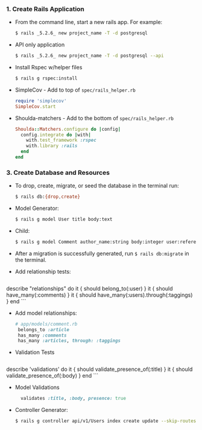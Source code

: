 ### 1. Create Rails Application
  * From the command line, start a new rails app.  For example:  
    ```zsh
    $ rails _5.2.6_ new project_name -T -d postgresql
    ```
  * API only application
    ```zsh
    $ rails _5.2.6_ new project_name -T -d postgresql --api
    ```

  * Install Rspec w/helper files

    ```zsh
    $ rails g rspec:install
    ```

  * SimpleCov - Add to top of `spec/rails_helper.rb`
    ```ruby
    require 'simplecov'
    SimpleCov.start
    ```

  * Shoulda-matchers - Add to the bottom of `spec/rails_helper.rb`
    ```ruby
    Shoulda::Matchers.configure do |config|
      config.integrate do |with|
        with.test_framework :rspec
        with.library :rails
      end
    end
    ```

### 3. Create Database and Resources
  * To drop, create, migrate, or seed the database in the terminal run:
      ```zsh
    $ rails db:{drop,create}
    ```

  * Model Generator:
    ```zsh
    $ rails g model User title body:text
    ```

  * Child:
    ```zsh
    $ rails g model Comment author_name:string body:integer user:references
    ```

  * After a migration is successfully generated, run `$ rails db:migrate` in the terminal.

  * Add relationship tests:

    ```ruby
   describe "relationships" do
      it { should belong_to(:user) }
      it { should have_many(:comments) }
      it { should have_many(:users).through(:taggings) }
   end
    ```

  * Add model relationships:  

    ```ruby
    # app/models/comment.rb
     belongs_to :article   
     has_many :comments
     has_many :articles, through: :taggings
    ```

  * Validation Tests
    ```ruby
   describe 'validations' do
     it { should validate_presence_of(:title) }
     it { should validate_presence_of(:body) }
   end
    ```

  * Model Validations  

    ```ruby
      validates :title, :body, presence: true
    ```
  * Controller Generator:

    ```zsh
    $ rails g controller api/v1/Users index create update --skip-routes --no-test-framework --skip-helper --skip-template-engine
    ```
